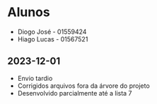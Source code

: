# Alunos

* Diogo José - 01559424
* Hiago Lucas - 01567521


## 2023-12-01

* Envio tardio
* Corrigidos arquivos fora da árvore do projeto
* Desenvolvido parcialmente até a lista 7
